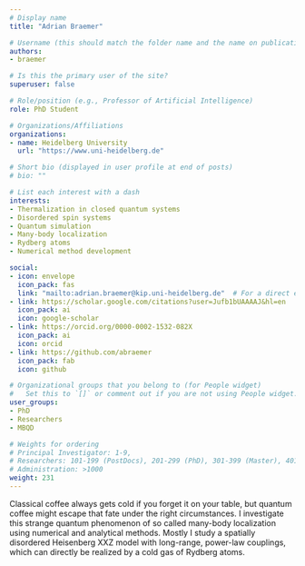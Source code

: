 ```yaml
---
# Display name
title: "Adrian Braemer"

# Username (this should match the folder name and the name on publications)
authors:
- braemer

# Is this the primary user of the site?
superuser: false

# Role/position (e.g., Professor of Artificial Intelligence)
role: PhD Student

# Organizations/Affiliations
organizations:
- name: Heidelberg University
  url: "https://www.uni-heidelberg.de"

# Short bio (displayed in user profile at end of posts)
# bio: ""

# List each interest with a dash
interests:
- Thermalization in closed quantum systems
- Disordered spin systems
- Quantum simulation
- Many-body localization
- Rydberg atoms
- Numerical method development

social:
- icon: envelope
  icon_pack: fas
  link: "mailto:adrian.braemer@kip.uni-heidelberg.de"  # For a direct email link, use "mailto:test@example.org".
- link: https://scholar.google.com/citations?user=Jufb1bUAAAAJ&hl=en
  icon_pack: ai
  icon: google-scholar
- link: https://orcid.org/0000-0002-1532-082X
  icon_pack: ai
  icon: orcid
- link: https://github.com/abraemer
  icon_pack: fab
  icon: github

# Organizational groups that you belong to (for People widget)
#   Set this to `[]` or comment out if you are not using People widget.
user_groups:
- PhD
- Researchers
- MBQD

# Weights for ordering
# Principal Investigator: 1-9,
# Researchers: 101-199 (PostDocs), 201-299 (PhD), 301-399 (Master), 401-499 (Bachelor)
# Administration: >1000
weight: 231
---
```

Classical coffee always gets cold if you forget it on your table, but quantum coffee might escape that fate under the right circumstances. 
I investigate this strange quantum phenomenon of so called many-body localization using numerical and analytical methods. 
Mostly I study a spatially disordered Heisenberg XXZ model with long-range, power-law couplings, which can directly be realized by a cold gas of Rydberg atoms.
